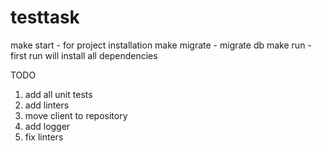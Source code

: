 # testtask

make start - for project installation
make migrate - migrate db
make run - first run will install all dependencies

TODO 
1) add all unit tests 
2) add linters
3) move client to repository
4) add logger
4) fix linters
